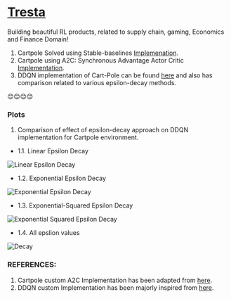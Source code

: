 # [Tresta](https://github.com/CCsaurabh/tresta/)

Building beautiful RL products, related to supply chain, gaming, Economics and Finance Domain!

1. Cartpole Solved using Stable-baselines [Implemenation](https://github.com/HSaurabh0919/tresta/blob/main/Reinforcement_Learning/CartPole.ipynb).
2. Cartpole using A2C: Synchronous Advantage Actor Critic [Implementation](https://github.com/HSaurabh0919/tresta/blob/main/Reinforcement_Learning/CartPole_ActorCritic_Custom.ipynb).
3. DDQN implementation of Cart-Pole can be found [here](https://github.com/HSaurabh0919/tresta/blob/main/Reinforcement_Learning/DDQN_cartpole.ipynb) and also has comparison related to various epsilon-decay methods.

😊😊😊😊

### Plots
1. Comparison of effect of epsilon-decay approach on DDQN implementation for Cartpole environment.

- 1.1. Linear Epsilon Decay

![Linear Epsilon Decay](https://github.com/HSaurabh0919/tresta/blob/main/plots/linear_decay.png)

- 1.2. Exponential Epsilon Decay

![Exponential Epsilon Decay](https://github.com/HSaurabh0919/tresta/blob/main/plots/exponential_decay.png)

- 1.3. Exponential-Squared Epsilon Decay

![Exponential Squared Epsilon Decay](https://github.com/HSaurabh0919/tresta/blob/main/plots/exponential_squared_decay.png)

- 1.4. All epslion values

![ Decay](https://github.com/HSaurabh0919/tresta/blob/main/plots/epsilon_curves.png)

### REFERENCES: 
1. Cartpole custom A2C Implementation has been adapted from [here](https://github.com/higgsfield/RL-Adventure-2/blob/master/1.actor-critic.ipynb).
2. DDQN custom Implementation has been majorly inspired from [here](https://github.com/higgsfield/RL-Adventure/blob/master/2.double%20dqn.ipynb).
